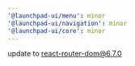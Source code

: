 ```yaml
---
'@launchpad-ui/menu': minor
'@launchpad-ui/navigation': minor
'@launchpad-ui/core': minor
---
```


update to react-router-dom@6.7.0
